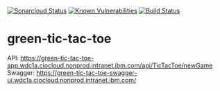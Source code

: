 [![Sonarcloud Status](https://sonarcloud.io/api/project_badges/measure?project=GOTREASA_GOTREASA_green-tic-tac-toe&metric=alert_status)](https://sonarcloud.io/dashboard?id=GOTREASA_GOTREASA_green-tic-tac-toe)
[![Known Vulnerabilities](https://snyk.io/test/github/GOTREASA/green-tic-tac-toe/badge.svg)](https://snyk.io/test/github/GOTREASA/green-tic-tac-toe)
[![Build Status](https://travis.ibm.com/GOTREASA/green-tic-tac-toe.svg?token=qUvyKZdxoFqWxS8YbzZZ&branch=main)](https://travis.ibm.com/GOTREASA/green-tic-tac-toe)

# green-tic-tac-toe

API: https://green-tic-tac-toe-app.wdc1a.ciocloud.nonprod.intranet.ibm.com/api/TicTacToe/newGame  
Swagger: https://green-tic-tac-toe-swagger-ui.wdc1a.ciocloud.nonprod.intranet.ibm.com/  
